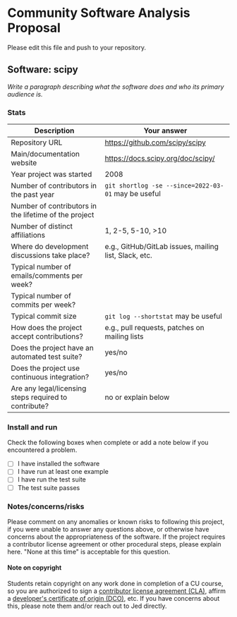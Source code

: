 # Community Software Analysis Proposal
Please edit this file and push to your repository.

## Software: scipy

*Write a paragraph describing what the software does and who its
primary audience is.*

### Stats

| Description | Your answer |
|---------|-----------|
| Repository URL | https://github.com/scipy/scipy  |
| Main/documentation website | https://docs.scipy.org/doc/scipy/   |
| Year project was started |  2008 |
| Number of contributors in the past year | `git shortlog -se --since=2022-03-01` may be useful |
| Number of contributors in the lifetime of the project |   |
| Number of distinct affiliations | 1, 2-5, 5-10, >10 |
| Where do development discussions take place? | e.g., GitHub/GitLab issues, mailing list, Slack, etc.  |
| Typical number of emails/comments per week? |   |
| Typical number of commits per week? |  |
| Typical commit size | `git log --shortstat` may be useful |
| How does the project accept contributions? | e.g., pull requests, patches on mailing lists   |
| Does the project have an automated test suite? | yes/no |
| Does the project use continuous integration? | yes/no |
| Are any legal/licensing steps required to contribute? | no or explain below |

### Install and run

Check the following boxes when complete or add a note below if you
encountered a problem.

- [ ] I have installed the software
- [ ] I have run at least one example
- [ ] I have run the test suite
- [ ] The test suite passes

### Notes/concerns/risks

Please comment on any anomalies or known risks to following this
project, if you were unable to answer any questions above, or
otherwise have concerns about the appropriateness of the software.  If
the project requires a contributor license agreement or other
procedural steps, please explain here.  "None at this time" is
acceptable for this question.

#### Note on copyright
Students retain copyright on any work done in completion of a CU
course, so you are authorized to sign a [contributor license
agreement (CLA)](https://en.wikipedia.org/wiki/Contributor_License_Agreement),
affirm a [developer's certificate of
origin (DCO)](https://en.wikipedia.org/wiki/Developer_Certificate_of_Origin),
etc.  If you have concerns about this, please note them and/or reach
out to Jed directly.
